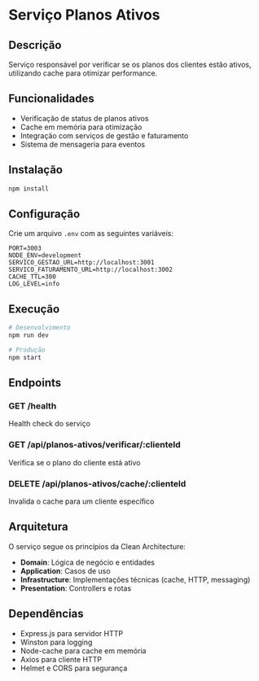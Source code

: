 # Serviço Planos Ativos

## Descrição
Serviço responsável por verificar se os planos dos clientes estão ativos, utilizando cache para otimizar performance.

## Funcionalidades
- Verificação de status de planos ativos
- Cache em memória para otimização
- Integração com serviços de gestão e faturamento
- Sistema de mensageria para eventos

## Instalação

```bash
npm install
```

## Configuração

Crie um arquivo `.env` com as seguintes variáveis:

```
PORT=3003
NODE_ENV=development
SERVICO_GESTAO_URL=http://localhost:3001
SERVICO_FATURAMENTO_URL=http://localhost:3002
CACHE_TTL=300
LOG_LEVEL=info
```

## Execução

```bash
# Desenvolvimento
npm run dev

# Produção
npm start
```

## Endpoints

### GET /health
Health check do serviço

### GET /api/planos-ativos/verificar/:clienteId
Verifica se o plano do cliente está ativo

### DELETE /api/planos-ativos/cache/:clienteId
Invalida o cache para um cliente específico

## Arquitetura

O serviço segue os princípios da Clean Architecture:

- **Domain**: Lógica de negócio e entidades
- **Application**: Casos de uso
- **Infrastructure**: Implementações técnicas (cache, HTTP, messaging)
- **Presentation**: Controllers e rotas

## Dependências

- Express.js para servidor HTTP
- Winston para logging
- Node-cache para cache em memória
- Axios para cliente HTTP
- Helmet e CORS para segurança